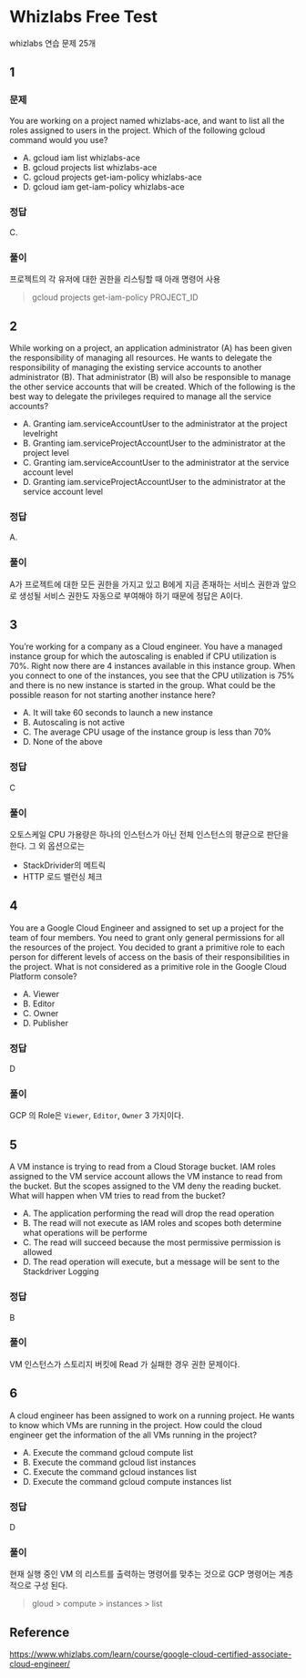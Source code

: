 # Whizlabs Free Test

whizlabs 연습 문제 25개

## 1

### 문제

You are working on a project named whizlabs-ace, and want to list all the roles assigned to users in the project. Which of the following gcloud command would you use?

- A. gcloud iam list whizlabs-ace
- B. gcloud projects list whizlabs-ace
- C. gcloud projects get-iam-policy whizlabs-ace
- D. gcloud iam get-iam-policy whizlabs-ace

### 정답

C.

### 풀이

프로젝트의 각 유저에 대한 권한을 리스팅할 때 아래 명령어 사용

> gcloud projects get-iam-policy PROJECT_ID

## 2

While working on a project, an application administrator (A) has been given the responsibility of managing all resources. He wants to delegate the responsibility of managing the existing service accounts to another administrator (B). That administrator (B) will also be responsible to manage the other service accounts that will be created. Which of the following is the best way to delegate the privileges required to manage all the service accounts?

- A. Granting iam.serviceAccountUser to the administrator at the project levelright
- B. Granting iam.serviceProjectAccountUser to the administrator at the project level
- C. Granting iam.serviceAccountUser to the administrator at the service account level
- D. Granting iam.serviceProjectAccountUser to the administrator at the service account level

### 정답

A.

### 풀이

A가 프로젝트에 대한 모든 권한을 가지고 있고 B에게 지금 존재하는 서비스 권한과 앞으로 생성될 서비스 권한도 자동으로 부여해야 하기 때문에 정답은 A이다.

## 3

You’re working for a company as a Cloud engineer. You have a managed instance group for which the autoscaling is enabled if CPU utilization is 70%. Right now there are 4 instances available in this instance group. When you connect to one of the instances, you see that the CPU utilization is 75% and there is no new instance is started in the group. What could be the possible reason for not starting another instance here?

- A. It will take 60 seconds to launch a new instance
- B. Autoscaling is not active
- C. The average CPU usage of the instance group is less than 70%
- D. None of the above

### 정답

C

### 풀이

오토스케일 CPU 가용량은 하나의 인스턴스가 아닌 전체 인스턴스의 평균으로 판단을 한다. 그 외 옵션으로는

- StackDrivider의 메트릭
- HTTP 로드 밸런싱 체크

## 4

You are a Google Cloud Engineer and assigned to set up a project for the team of four members. You need to grant only general permissions for all the resources of the project. You decided to grant a primitive role to each person for different levels of access on the basis of their responsibilities in the project. What is not considered as a primitive role in the Google Cloud Platform console?

- A. Viewer
- B. Editor
- C. Owner
- D. Publisher

### 정답

D

### 풀이

GCP 의 Role은 `Viewer`, `Editor`, `Owner` 3 가지이다.

## 5

A VM instance is trying to read from a Cloud Storage bucket. IAM roles assigned to the VM service account allows the VM instance to read from the bucket. But the scopes assigned to the VM deny the reading bucket. What will happen when VM tries to read from the bucket?

- A. The application performing the read will drop the read operation
- B. The read will not execute as IAM roles and scopes both determine what operations will be performe
- C. The read will succeed because the most permissive permission is allowed
- D. The read operation will execute, but a message will be sent to the Stackdriver Logging

### 정답

B

### 풀이

VM 인스턴스가 스토리지 버킷에 Read 가 실패한 경우 권한 문제이다.

## 6

A cloud engineer has been assigned to work on a running project. He wants to know which VMs are running in the project. How could the cloud engineer get the information of the all VMs running in the project?

- A. Execute the command gcloud compute list
- B. Execute the command gcloud list instances
- C. Execute the command gcloud instances list
- D. Execute the command gcloud compute instances list

### 정답

D

### 풀이

현재 실행 중인 VM 의 리스트를 출력하는 명령어를 맞추는 것으로 GCP 명령어는 계층 적으로 구성 된다.

> gloud > compute > instances > list

## Reference

https://www.whizlabs.com/learn/course/google-cloud-certified-associate-cloud-engineer/ 